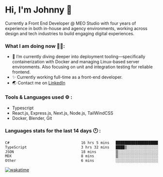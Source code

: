 # Hi, I'm Johnny 👋

Currently a Front End Developer @ MEO Studio with four years of experience in both in-house and agency environments, working across design and tech industries to build engaging digital experiences.

### What I am doing now 🧑‍💻:

- 🔭 I’m currently diving deeper into deployment tooling—specifically containerization with Docker and managing Linux-based server environments. Also focusing on unit and integration testing for reliable frontend.
- ✨ Currently working full-time as a front-end developer.
- 🌏 Contact me on [LinkedIn](https://www.linkedin.com/in/johchai/)

### Tools & Languages used ⚙️ :

- Typescript
- React.js, Express.js, Next.js, Node.js, TailWindCSS
- Docker, Blender, Git

### Languages stats for the last 14 days 🕛 :

<!--START_SECTION:waka-->

```txt
C#                                 16 hrs 5 mins   ████████████████████░░░░░   79.67 %
TypeScript                         3 hrs 32 mins   ████▒░░░░░░░░░░░░░░░░░░░░   17.50 %
JSON                               18 mins         ▒░░░░░░░░░░░░░░░░░░░░░░░░   01.56 %
MDX                                8 mins          ▒░░░░░░░░░░░░░░░░░░░░░░░░   00.68 %
Other                              6 mins          ░░░░░░░░░░░░░░░░░░░░░░░░░   00.53 %
```

<!--END_SECTION:waka-->

[![wakatime](https://wakatime.com/badge/user/0cd14e89-b357-451d-b5c1-4a79286fb5a6.svg)](https://wakatime.com/@0cd14e89-b357-451d-b5c1-4a79286fb5a6)
